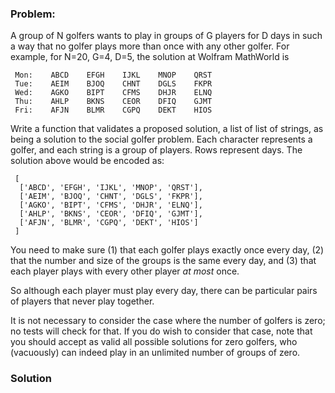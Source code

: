 ### Problem:
<p>A group of N golfers wants to play in groups of G players for D days in such a way that no golfer plays more than once with any other golfer. For example, for N=20, G=4, D=5, the solution at Wolfram MathWorld is</p>
<pre><code> Mon:    ABCD    EFGH    IJKL    MNOP    QRST
 Tue:    AEIM    BJOQ    CHNT    DGLS    FKPR
 Wed:    AGKO    BIPT    CFMS    DHJR    ELNQ
 Thu:    AHLP    BKNS    CEOR    DFIQ    GJMT
 Fri:    AFJN    BLMR    CGPQ    DEKT    HIOS</code></pre><p>Write a function that validates a proposed solution, a list of list of strings, as being a solution to the social golfer problem. Each character represents a golfer, and each string is a group of players. Rows represent days. The solution above would be encoded as:</p>
<pre><code> [
  [&apos;ABCD&apos;, &apos;EFGH&apos;, &apos;IJKL&apos;, &apos;MNOP&apos;, &apos;QRST&apos;],
  [&apos;AEIM&apos;, &apos;BJOQ&apos;, &apos;CHNT&apos;, &apos;DGLS&apos;, &apos;FKPR&apos;],
  [&apos;AGKO&apos;, &apos;BIPT&apos;, &apos;CFMS&apos;, &apos;DHJR&apos;, &apos;ELNQ&apos;],
  [&apos;AHLP&apos;, &apos;BKNS&apos;, &apos;CEOR&apos;, &apos;DFIQ&apos;, &apos;GJMT&apos;],
  [&apos;AFJN&apos;, &apos;BLMR&apos;, &apos;CGPQ&apos;, &apos;DEKT&apos;, &apos;HIOS&apos;]
 ]</code></pre><p>You need to make sure (1) that each golfer plays exactly once every day, (2) that the number and size of the groups is the same every day, and (3) that each player plays with every other player <em>at most</em> once.</p>
<p>So although each player must play every day, there can be particular pairs of players that never play together.</p>
<p>It is not necessary to consider the case where the number of golfers is zero; no tests will check for that. If you do wish to consider that case, note that you should accept as valid all possible solutions for zero golfers, who (vacuously) can indeed play in an unlimited number of groups of zero.</p>

### Solution